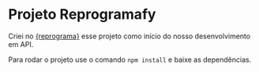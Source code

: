 # Projeto Reprogramafy

Criei no [{reprograma}](https://reprograma.com.br/) esse projeto como início do nosso desenvolvimento em API.<br>

Para rodar o projeto use o comando `npm install` e baixe as dependências. 



